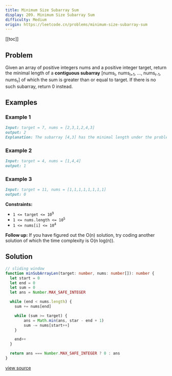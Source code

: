 ```yaml
---
title: Minimum Size Subarray Sum
display: 209. Minimum Size Subarray Sum
difficulty: Medium
origin: https://leetcode.cn/problems/minimum-size-subarray-sum
---
```


[[toc]]

## Problem

Given an array of positive integers nums and a positive integer target, return the minimal length of a **contiguous subarray** [nums<sub>l</sub>, nums<sub>l+1</sub>, ..., nums<sub>r-1</sub>, nums<sub>r</sub>] of which the sum is greater than or equal to target. If there is no such subarray, return 0 instead.

## Examples

### Example 1

```md
Input: target = 7, nums = [2,3,1,2,4,3]
output: 2
Explanation: The subarray [4,3] has the minimal length under the problem constraint.
```

### Example 2

```md
Input: target = 4, nums = [1,4,4]
output: 1
```

### Example 3

```md
Input: target = 11, nums = [1,1,1,1,1,1,1,1]
output: 0
```

**Constraints:**

- <code>1 &lt;= target &lt;= 10<sup>9</sup></code>
- <code>1 &lt;= nums.length &lt;= 10<sup>5</sup></code>
- <code>1 &lt;= nums[i] &lt;= 10<sup>4</sup></code>

**Follow up:** If you have figured out the O(n) solution, try coding another solution of which the time complexity is O(n log(n)).

## Solution

```ts
// sliding window
function minSubArrayLen(target: number, nums: number[]): number {
  let start = 0
  let end = 0
  let sum = 0
  let ans = Number.MAX_SAFE_INTEGER

  while (end < nums.length) {
    sum += nums[end]

    while (sum >= target) {
        ans = Math.min(ans, star - end + 1)
        sum -= nums[start++]
    }

    end++
  }

  return ans === Number.MAX_SAFE_INTEGER ? 0 : ans
}
```

[view source](https://leetcode.cn/problems/minimum-size-subarray-sum)
